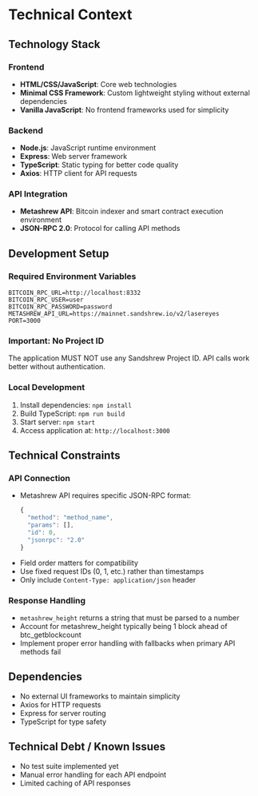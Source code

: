 # Technical Context

## Technology Stack

### Frontend
- **HTML/CSS/JavaScript**: Core web technologies
- **Minimal CSS Framework**: Custom lightweight styling without external dependencies
- **Vanilla JavaScript**: No frontend frameworks used for simplicity

### Backend
- **Node.js**: JavaScript runtime environment
- **Express**: Web server framework
- **TypeScript**: Static typing for better code quality
- **Axios**: HTTP client for API requests

### API Integration
- **Metashrew API**: Bitcoin indexer and smart contract execution environment
- **JSON-RPC 2.0**: Protocol for calling API methods

## Development Setup

### Required Environment Variables
```
BITCOIN_RPC_URL=http://localhost:8332
BITCOIN_RPC_USER=user
BITCOIN_RPC_PASSWORD=password
METASHREW_API_URL=https://mainnet.sandshrew.io/v2/lasereyes
PORT=3000
```

### Important: No Project ID
The application MUST NOT use any Sandshrew Project ID. API calls work better without authentication.

### Local Development
1. Install dependencies: `npm install`
2. Build TypeScript: `npm run build`
3. Start server: `npm start`
4. Access application at: `http://localhost:3000`

## Technical Constraints

### API Connection
- Metashrew API requires specific JSON-RPC format:
  ```javascript
  {
    "method": "method_name",
    "params": [],
    "id": 0,
    "jsonrpc": "2.0"
  }
  ```
- Field order matters for compatibility
- Use fixed request IDs (0, 1, etc.) rather than timestamps
- Only include `Content-Type: application/json` header

### Response Handling
- `metashrew_height` returns a string that must be parsed to a number
- Account for metashrew_height typically being 1 block ahead of btc_getblockcount
- Implement proper error handling with fallbacks when primary API methods fail

## Dependencies
- No external UI frameworks to maintain simplicity
- Axios for HTTP requests
- Express for server routing
- TypeScript for type safety

## Technical Debt / Known Issues
- No test suite implemented yet
- Manual error handling for each API endpoint
- Limited caching of API responses
